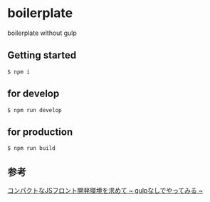 # boilerplate
boilerplate without gulp

## Getting started

```
$ npm i
```

## for develop

```
$ npm run develop
```

## for production

```
$ npm run build
```

## 参考
[コンパクトなJSフロント開発環境を求めて ~ gulpなしでやってみる ~](http://qiita.com/HirayamaKotaro/items/6f670cddcf78689f6186)
